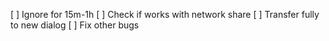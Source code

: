 [ ] Ignore for 15m-1h
[ ] Check if works with network share
[ ] Transfer fully to new dialog
[ ] Fix other bugs
